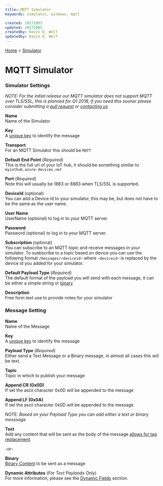 ```yaml
---
title: MQTT Simulator
keywords: simulator, windows, mqtt

created: 20171003
updated: 20171003
createdby: Kevin D. Wolf
updatedby: Kevin D. Wolf
---
```

[Home](../Index.md) > [Simulator](Index.md)

# MQTT Simulator

### Simulator Settings

*NOTE:* *For the initial release our MQTT simulator does not support MQTT over TLS/SSL, this is planned for Q1 2018, if you need this sooner please consider
submitting a [pull request](http://github.com/lagovista/simulator) or [contacting us](http://support.nuviot.com.)*

**Name**  
Name of the Simulator

**Key**  
A [unique key](../Topics/Keys.md) to identify the message

**Transport**  
For an MQTT Simulator this should be `MQTT`

**Default End Point** (*Required*)  
This is the full url of your IoT hub, it should be something similar to `myiothub.azure-devices.net`

**Port** (*Required*)  
Note this will usually be 1883 or 8883 when TLS/SSL is supported.

**DeviceId** (optional)  
You can add a Device Id to your simulator, this may be, but does not have to be the same as the user name.

**User Name**  
UserName (optional) to log in to your MQTT server.

**Password**  
Password (optional) to log in to your MQTT server.

**Subscription** (optional)  
You can subscribe to an MQTT topic and receive messages in your simulator.  To susbscribe to a topic based on device you can use
the following format 
```/messages/~deviceid~``` where `~deviceid~` is replaced by the device id you added for your simulator.

**Default Payload Type**  (*Required*)  
The default format of the payload you will send with each message, it can be either a simple string or [binary](BinaryContent.md)

**Description**  
Free form text use to provide notes for your simulator

### Message Setting

**Name**  
Name of the Message

**Key**  
A [unique key](../Topics/Keys.md) to identify the message

**Payload Type**  (*Required*)  
Either send a Text Message or a Binary message, in almost all cases this will be text.

**Topic**  
Topic in which to publish your message

**Append CR (0x0D)**  
If set the ascii character 0x0D will be appended to the message

**Append LF (0x0A)**  
If set the ascii character 0x0D will be appended to the message

NOTE: *Based on your Payload Type you can add either a text or binary messsage*

**Text**  
Add any content that will be sent as the body of the message [allows for tag replacement](DynamicFields.md)

-or-

**Binary**  
[Binary Content](BinaryContent.md) to be sent as a message

**Dynamic Attributes** (*For Text Paylaods Only*)  
For more information, please see the [Dynamic Fields](DynamicFields.md) section.
